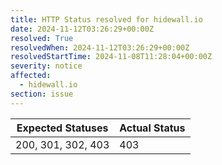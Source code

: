 ```yaml
---
title: HTTP Status resolved for hidewall.io
date: 2024-11-12T03:26:29+00:00Z
resolved: True
resolvedWhen: 2024-11-12T03:26:29+00:00Z
resolvedStartTime: 2024-11-08T11:28:04+00:00Z
severity: notice
affected:
  - hidewall.io
section: issue
---
```


| Expected Statuses | Actual Status  |
|-------------------|----------------|
| 200, 301, 302, 403 | 403 |
